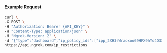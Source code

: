 <!-- Code generated for API Clients. DO NOT EDIT. -->

#### Example Request

```bash
curl \
-X POST \
-H "Authorization: Bearer {API_KEY}" \
-H "Content-Type: application/json" \
-H "Ngrok-Version: 2" \
-d '{"type":"dashboard","ip_policy_ids":["ipp_2XH3sWraoxoo69HFX9hYo4O33E0"]}' \
https://api.ngrok.com/ip_restrictions
```
